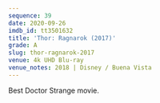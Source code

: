 ```yaml
---
sequence: 39
date: 2020-09-26
imdb_id: tt3501632
title: 'Thor: Ragnarok (2017)'
grade: A
slug: thor-ragnarok-2017
venue: 4k UHD Blu-ray
venue_notes: 2018 | Disney / Buena Vista
---
```


Best Doctor Strange movie.